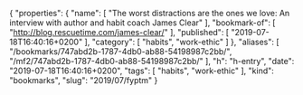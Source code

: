 {
  "properties": {
    "name": [
      "The worst distractions are the ones we love: An interview with author and habit coach James Clear"
    ],
    "bookmark-of": [
      "http://blog.rescuetime.com/james-clear/"
    ],
    "published": [
      "2019-07-18T16:40:16+0200"
    ],
    "category": [
      "habits",
      "work-ethic"
    ]
  },
  "aliases": [
    "/bookmarks/747abd2b-1787-4db0-ab88-54198987c2bb/",
    "/mf2/747abd2b-1787-4db0-ab88-54198987c2bb/"
  ],
  "h": "h-entry",
  "date": "2019-07-18T16:40:16+0200",
  "tags": [
    "habits",
    "work-ethic"
  ],
  "kind": "bookmarks",
  "slug": "2019/07/fyptm"
}
